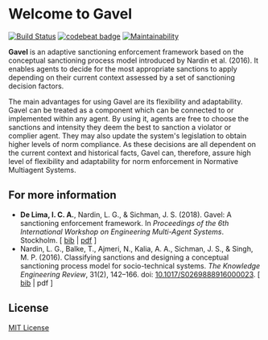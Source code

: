 # Welcome to Gavel

[![Build Status](https://travis-ci.com/gavelproject/gavel.svg?branch=master)](https://travis-ci.com/gavelproject/gavel) [![codebeat badge](https://codebeat.co/badges/158be97a-9425-428b-bcf4-ab151470379e)](https://codebeat.co/projects/github-com-gavelproject-gavel-master) [![Maintainability](https://api.codeclimate.com/v1/badges/1effc68d935eeab98308/maintainability)](https://codeclimate.com/github/gavelproject/gavel/maintainability)

**Gavel** is an adaptive sanctioning enforcement framework based on the conceptual sanctioning process model introduced by Nardin et al. (2016). It enables agents to decide for the most appropriate sanctions to apply depending on their current context assessed by a set of sanctioning decision
factors.

The main advantages for using Gavel are its flexibility and adaptability. Gavel can be treated as a component which can be connected to or implemented within any agent. By using it, agents are free to choose the sanctions and intensity they deem the best to sanction a violator or complier agent. They may also update the system's legislation to obtain higher levels of norm compliance. As these decisions are all dependent on the current context and historical facts, Gavel can, therefore, assure high level of flexibility and adaptability for norm enforcement in Normative Multiagent Systems.

## For more information

*   **De Lima, I. C. A.**, Nardin, L. G., & Sichman, J. S. (2018). Gavel: A sanctioning enforcement framework. In _Proceedings of the 6th International Workshop on Engineering Multi-Agent Systems_. Stockholm. [ [bib](https://gnardin.github.io/website/docs/conferences/full/limaEtAl2018-emas.bib) | [pdf](https://gnardin.github.io/website/docs/conferences/full/limaEtAl2018-emas.pdf) ]
*    Nardin, L. G., Balke, T., Ajmeri, N., Kalia, A. A., Sichman, J. S., & Singh, M. P. (2016). Classifying sanctions and designing a conceptual sanctioning process model for socio-technical systems. _The Knowledge Engineering Review_, 31(2), 142–166. doi: [10.1017/S0269888916000023](https://doi.org/10.1017/S0269888916000023). [ [bib](https://gnardin.github.io/website/docs/journals/nardinEtAl2016-ker.bib) | pdf ]

## License

[MIT License](LICENSE)

